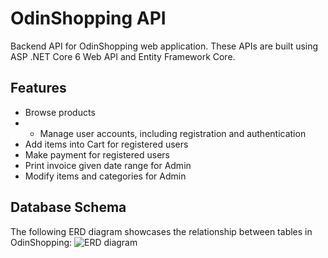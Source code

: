 # OdinShopping API

Backend API for OdinShopping web application. These APIs are built using ASP .NET Core 6 Web API and Entity Framework Core.

## Features

- Browse products
- - Manage user accounts, including registration and authentication
- Add items into Cart for registered users
- Make payment for registered users
- Print invoice given date range for Admin
- Modify items and categories for Admin

## Database Schema

The following ERD diagram showcases the relationship between tables in OdinShopping:
![ERD diagram](Images/OdinShoppign_ERD.png)

